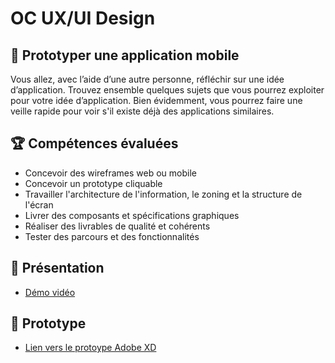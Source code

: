 # OC UX/UI Design

## 📝 Prototyper une application mobile
Vous allez, avec l’aide d’une autre personne, réfléchir sur une idée d’application. Trouvez ensemble quelques sujets que vous pourrez exploiter pour votre idée d’application. Bien évidemment, vous pourrez faire une veille rapide pour voir s'il existe déjà des applications similaires.

## 🏆 Compétences évaluées 
* Concevoir des wireframes web ou mobile
* Concevoir un prototype cliquable
* Travailler l'architecture de l'information, le zoning et la structure de l'écran
* Livrer des composants et spécifications graphiques
* Réaliser des livrables de qualité et cohérents
* Tester des parcours et des fonctionnalités

## 🎥 Présentation
* [Démo vidéo](https://www.youtube.com/watch?v=tEK060l4csg)

## 📱 Prototype
* [Lien vers le protoype Adobe XD](https://xd.adobe.com/view/faac774b-305c-4c0a-bcca-4816cf441183-afff/)
